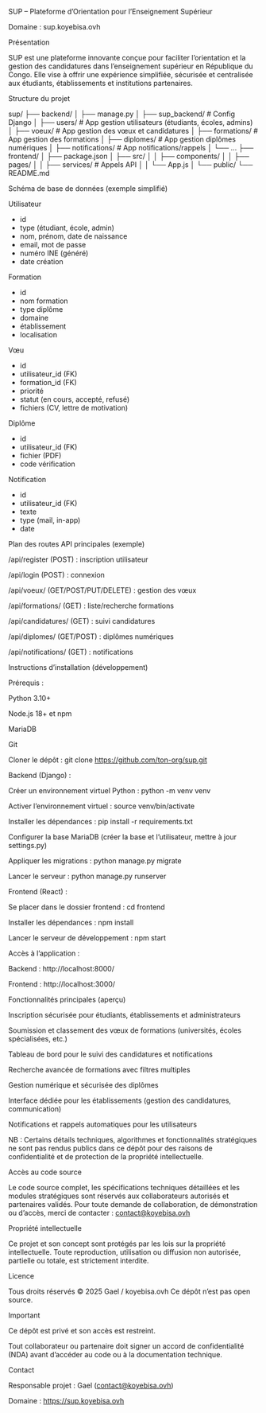 SUP – Plateforme d’Orientation pour l’Enseignement Supérieur

Domaine : sup.koyebisa.ovh

Présentation

SUP est une plateforme innovante conçue pour faciliter l’orientation et la gestion des candidatures dans l’enseignement supérieur en République du Congo. Elle vise à offrir une expérience simplifiée, sécurisée et centralisée aux étudiants, établissements et institutions partenaires.

Structure du projet

sup/
├── backend/
│   ├── manage.py
│   ├── sup_backend/        # Config Django
│   ├── users/              # App gestion utilisateurs (étudiants, écoles, admins)
│   ├── voeux/              # App gestion des vœux et candidatures
│   ├── formations/         # App gestion des formations
│   ├── diplomes/           # App gestion diplômes numériques
│   ├── notifications/      # App notifications/rappels
│   └── ...
├── frontend/
│   ├── package.json
│   ├── src/
│   │   ├── components/
│   │   ├── pages/
│   │   ├── services/       # Appels API
│   │   └── App.js
│   └── public/
└── README.md


Schéma de base de données (exemple simplifié)

Utilisateur
- id
- type (étudiant, école, admin)
- nom, prénom, date de naissance
- email, mot de passe
- numéro INE (généré)
- date création

Formation
- id
- nom formation
- type diplôme
- domaine
- établissement
- localisation

Vœu
- id
- utilisateur_id (FK)
- formation_id (FK)
- priorité
- statut (en cours, accepté, refusé)
- fichiers (CV, lettre de motivation)

Diplôme
- id
- utilisateur_id (FK)
- fichier (PDF)
- code vérification

Notification
- id
- utilisateur_id (FK)
- texte
- type (mail, in-app)
- date


Plan des routes API principales (exemple)





/api/register (POST) : inscription utilisateur



/api/login (POST) : connexion



/api/voeux/ (GET/POST/PUT/DELETE) : gestion des vœux



/api/formations/ (GET) : liste/recherche formations



/api/candidatures/ (GET) : suivi candidatures



/api/diplomes/ (GET/POST) : diplômes numériques



/api/notifications/ (GET) : notifications

Instructions d’installation (développement)





Prérequis :





Python 3.10+



Node.js 18+ et npm



MariaDB



Git



Cloner le dépôt :
git clone https://github.com/ton-org/sup.git



Backend (Django) :





Créer un environnement virtuel Python : python -m venv venv



Activer l’environnement virtuel : source venv/bin/activate



Installer les dépendances : pip install -r requirements.txt



Configurer la base MariaDB (créer la base et l’utilisateur, mettre à jour settings.py)



Appliquer les migrations : python manage.py migrate



Lancer le serveur : python manage.py runserver



Frontend (React) :





Se placer dans le dossier frontend : cd frontend



Installer les dépendances : npm install



Lancer le serveur de développement : npm start



Accès à l’application :





Backend : http://localhost:8000/



Frontend : http://localhost:3000/

Fonctionnalités principales (aperçu)





Inscription sécurisée pour étudiants, établissements et administrateurs



Soumission et classement des vœux de formations (universités, écoles spécialisées, etc.)



Tableau de bord pour le suivi des candidatures et notifications



Recherche avancée de formations avec filtres multiples



Gestion numérique et sécurisée des diplômes



Interface dédiée pour les établissements (gestion des candidatures, communication)



Notifications et rappels automatiques pour les utilisateurs

NB : Certains détails techniques, algorithmes et fonctionnalités stratégiques ne sont pas rendus publics dans ce dépôt pour des raisons de confidentialité et de protection de la propriété intellectuelle.

Accès au code source

Le code source complet, les spécifications techniques détaillées et les modules stratégiques sont réservés aux collaborateurs autorisés et partenaires validés. Pour toute demande de collaboration, de démonstration ou d’accès, merci de contacter : contact@koyebisa.ovh

Propriété intellectuelle

Ce projet et son concept sont protégés par les lois sur la propriété intellectuelle. Toute reproduction, utilisation ou diffusion non autorisée, partielle ou totale, est strictement interdite.

Licence

Tous droits réservés © 2025 Gael / koyebisa.ovh
Ce dépôt n’est pas open source.

Important





Ce dépôt est privé et son accès est restreint.



Tout collaborateur ou partenaire doit signer un accord de confidentialité (NDA) avant d’accéder au code ou à la documentation technique.

Contact





Responsable projet : Gael (contact@koyebisa.ovh)



Domaine : https://sup.koyebisa.ovh
